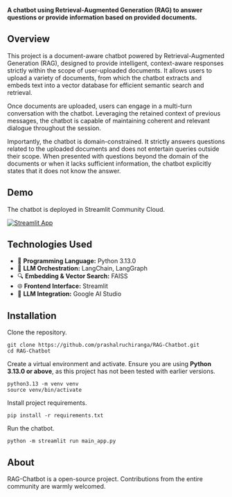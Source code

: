 **A chatbot using Retrieval-Augmented Generation (RAG) to answer questions or provide information based on provided documents.**

## Overview

This project is a document-aware chatbot powered by Retrieval-Augmented Generation (RAG), designed to provide intelligent, context-aware responses strictly within the scope of user-uploaded documents. It allows users to upload a variety of documents, from which the chatbot extracts and embeds text into a vector database for efficient semantic search and retrieval. 

Once documents are uploaded, users can engage in a multi-turn conversation with the chatbot. Leveraging the retained context of previous messages, the chatbot is capable of maintaining coherent and relevant dialogue throughout the session. 

Importantly, the chatbot is domain-constrained. It strictly answers questions related to the uploaded documents and does not entertain queries outside their scope. When presented with questions beyond the domain of the documents or when it lacks sufficient information, the chatbot explicitly states that it does not know the answer. 

## Demo

The chatbot is deployed in Streamlit Community Cloud. 

[![Streamlit App](https://static.streamlit.io/badges/streamlit_badge_black_white.svg)](https://rag-chat-bot.streamlit.app/)

## Technologies Used

- 🐍 **Programming Language:** Python 3.13.0 
- 🔗 **LLM Orchestration:** LangChain, LangGraph 
- 🔍 **Embedding & Vector Search:** FAISS 
- 🌐 **Frontend Interface:** Streamlit 
- 🧠  **LLM Integration:** Google AI Studio  

## Installation

Clone the repository.
```
git clone https://github.com/prashalruchiranga/RAG-Chatbot.git
cd RAG-Chatbot
```
Create a virtual environment and activate. Ensure you are using **Python 3.13.0 or above**, as this project has not been tested with earlier versions.
```
python3.13 -m venv venv
source venv/bin/activate
```
Install project requirements.
```
pip install -r requirements.txt
```
Run the chatbot.
```
python -m streamlit run main_app.py
```

## About

RAG-Chatbot is a open-source project. Contributions from the entire community are warmly welcomed.
